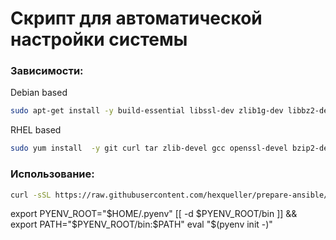# Скрипт для автоматической настройки системы
### Зависимости:
Debian based
```bash
sudo apt-get install -y build-essential libssl-dev zlib1g-dev libbz2-dev libreadline-dev libsqlite3-dev wget curl llvm libncurses5-dev libncursesw5-dev xz-utils tk-dev libffi-dev liblzma-dev python3-dev git tar gcc
```
RHEL based
```bash
sudo yum install  -y git curl tar zlib-devel gcc openssl-devel bzip2-devel readline-devel sqlite-devel wget curl llvm xz-devel tk-devel libffi-devel xz-devel python3-devel
```


### Использование:
```bash
curl -sSL https://raw.githubusercontent.com/hexqueller/prepare-ansible/master/setup | bash
```


export PYENV_ROOT="$HOME/.pyenv"
[[ -d $PYENV_ROOT/bin ]] && export PATH="$PYENV_ROOT/bin:$PATH"
eval "$(pyenv init -)"
